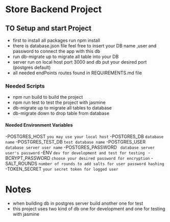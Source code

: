 # Store Backend Project

## TO Setup and start Project 
- first to install all packages run npm install 
- there is database.json file feel free to insert your DB name ,user and password to connect the app with this db
- run db-migrate up to migrate all table into your DB
- server run on local host port 3000 and db put your desired port (postgres default) 
- all needed endPoints routes found in REQUIREMENTS.md file

### Needed Scripts
- npm run build  to build the project
- npm run test to test the project with jasmine
- db-migrate up to migrate all tables to database
- db-migrate down to drop table from database

#### Needed Environment Variables
-POSTGRES_HOST ` you may use your local host `
-POSTGRES_DB  `database name`
-POSTGRES_TEST_DB `test database name`
-POSTGRES_USER ` database server user name`
-POSTGRES_PASSWORD ` database server user's password`
-ENV `dev for development and test for testing `
-BCRYPT_PASSWORD `choose your desired password for encryption`
-SALT_ROUNDS `number of rounds to add salts for user password hashing`
-TOKEN_SECRET `your secret token for logged user`
# Notes
- when building db in postgres server build another one for test
- this project uses two kind of db one for development and one for testing with jasmine 
